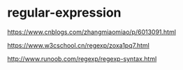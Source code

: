 # regular-expression
https://www.cnblogs.com/zhangmiaomiao/p/6013091.html

https://www.w3cschool.cn/regexp/zoxa1pq7.html

http://www.runoob.com/regexp/regexp-syntax.html
